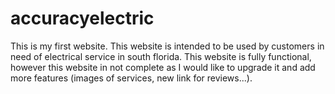 # accuracyelectric
This is my first website. This website is intended to be used by customers in need of electrical service in south florida. This website is fully functional, however this website in not complete as I would like to upgrade it and add more features (images of services, new link for reviews...).
